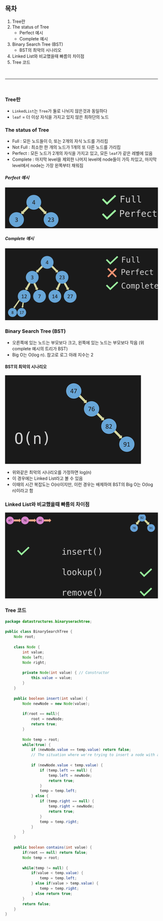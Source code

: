 ## 목차
1. Tree란
2. The status of Tree
    - Perfect 예시
    - Complete 예시
3. Binary Search Tree (BST)
    - BST의 최악의 시나리오
4. Linked List와 비교했을때 빠름의 차이점
5. Tree 코드

<br/><hr/><br/>

### Tree란
- `LinkedList`는 `Tree`가 둘로 나뉘지 않은것과 동일하다
- `leaf` = 더 이상 자식을 가지고 있지 않은 최하단의 노드

### The status of Tree
- Full : 모든 노드들이 0, 또는 2개의 자식 노드를 가리킴
- Not Full : 최소한 한 개의 노드가 1개의 또 다른 노드를 가리킴
- Perfect : 모든 노드가 2개의 자식을 가지고 있고, 모든 `leaf`가 같은 레벨에 있음
- Complete : 마지막 level을 제외한 나머지 level에 node들이 가득 차있고, 마지막 level에서 node는 가장 왼쪽부터 채워짐

##### Perfect 예시
![Perfect 노드](https://github.com/Astrid-DM/Algorithms/blob/master/Structure/images/perfect.png?raw=true)

##### Complete 예시
![Complete 노드](https://github.com/Astrid-DM/Algorithms/blob/master/Structure/images/Tree_Complete.png?raw=true)

### Binary Search Tree (BST)
- 오른쪽에 있는 노드는 부모보다 크고, 왼쪽에 있는 노드는 부모보다 작음 (위 complete 예시의 트리가 BST)
- Big O는 O(log n). 참고로 로그 아래 지수는 2

#### BST의 최악의 시나리오
![Worst 케이스](https://github.com/Astrid-DM/Algorithms/blob/master/Structure/images/worst.png?raw=true)
- 위와같은 최악의 시나리오를 가정하면 log(n)
- 이 경우에는 Linked List라고 볼 수 있음
- 이때의 시간 복잡도는 O(n)이지만, 이런 경우는 배제하여 BST의 Big O는 O(log n)이라고 함

### Linked List와 비교했을때 빠름의 차이점
![LinedList vs Tre](https://github.com/Astrid-DM/Algorithms/blob/master/Structure/images/LinkedList_And_Tree.png?raw=true)

### Tree 코드
``` java
package datastructures.binaryserachtree;

public class BinarySearchTree {
    Node root;

    class Node {
        int value;
        Node left;
        Node right;

        private Node(int value) { // Constructor
            this.value = value;
        }
    }

    public boolean insert(int value) {
        Node newNode = new Node(value);

        if(root == null){
            root = newNode;
            return true;
        }

        Node temp = root;
        while(true) {
            if (newNode.value == temp.value) return false;
            // The situation where we're trying to insert a node with a value is already in the tree

            if (newNode.value < temp.value) {
                if (temp.left == null) {
                    temp.left = newNode;
                    return true;
                }
                temp = temp.left;
            } else {
                if (temp.right == null) {
                    temp.right = newNode;
                    return true;
                }
                temp = temp.right;
            }
        }
    }

    public boolean contains(int value) {
        if(root == null) return false;
        Node temp = root;

        while(temp != null) {
            if(value < temp.value) {
                temp = temp.left;
            } else if(value > temp.value) {
                temp = temp.right;
            } else return true;
        }
        return false;
    }
}
```
